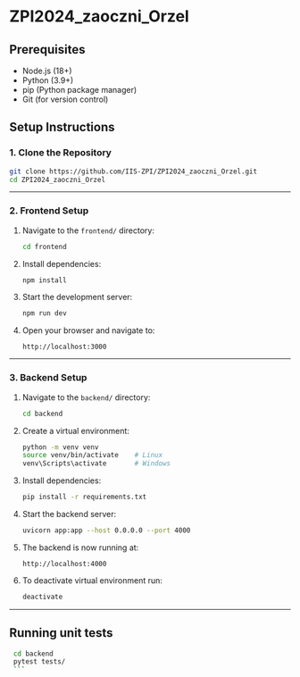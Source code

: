 # ZPI2024_zaoczni_Orzel

## **Prerequisites**
- Node.js (18+)
- Python (3.9+)
- pip (Python package manager)
- Git (for version control)

## **Setup Instructions**

### **1. Clone the Repository**
```bash
git clone https://github.com/IIS-ZPI/ZPI2024_zaoczni_Orzel.git
cd ZPI2024_zaoczni_Orzel
```

---

### **2. Frontend Setup**

1. Navigate to the `frontend/` directory:
   ```bash
   cd frontend
   ```

2. Install dependencies:
   ```bash
   npm install
   ```

3. Start the development server:
   ```bash
   npm run dev
   ```

4. Open your browser and navigate to:
   ```
   http://localhost:3000
   ```

---

### **3. Backend Setup**

1. Navigate to the `backend/` directory:
   ```bash
   cd backend
   ```

2. Create a virtual environment:
   ```bash
   python -m venv venv
   source venv/bin/activate    # Linux
   venv\Scripts\activate       # Windows
   ```

3. Install dependencies:
   ```bash
   pip install -r requirements.txt
   ```

4. Start the backend server:
   ```bash
   uvicorn app:app --host 0.0.0.0 --port 4000
   ```

5. The backend is now running at:
   ```
   http://localhost:4000
   ```

6. To deactivate virtual environment run:
   ```bash
   deactivate
   ```

---

## **Running unit tests**
   ```bash
    cd backend
    pytest tests/
    ```